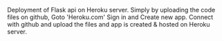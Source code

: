 Deployment of Flask api on Heroku server.
Simply by uploading the code files on github, Goto 'Heroku.com' Sign in and Create new app.
Connect with github and upload the files and app is created & hosted on Heroku server.
